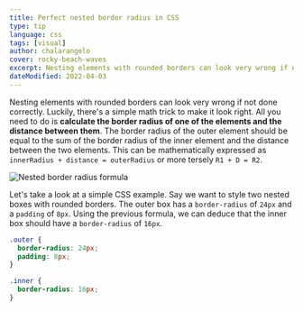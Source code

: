 ```yaml
---
title: Perfect nested border radius in CSS
type: tip
language: css
tags: [visual]
author: chalarangelo
cover: rocky-beach-waves
excerpt: Nesting elements with rounded borders can look very wrong if not done correctly. Here's a quick tip on how to do it right.
dateModified: 2022-04-03
---
```


Nesting elements with rounded borders can look very wrong if not done correctly. Luckily, there's a simple math trick to make it look right. All you need to do is **calculate the border radius of one of the elements and the distance between them**. The border radius of the outer element should be equal to the sum of the border radius of the inner element and the distance between the two elements. This can be mathematically expressed as `innerRadius + distance = outerRadius` or more tersely `R1 + D = R2`.

![Nested border radius formula](./illustrations/border-radius.png)

Let's take a look at a simple CSS example. Say we want to style two nested boxes with rounded borders. The outer box has a `border-radius` of `24px` and a `padding` of `8px`. Using the previous formula, we can deduce that the inner box should have a `border-radius` of `16px`.

```css
.outer {
  border-radius: 24px;
  padding: 8px;
}

.inner {
  border-radius: 16px;
}
```
